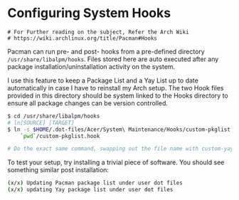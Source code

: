 # Configuring System Hooks

```
# For Further reading on the subject, Refer the Arch Wiki
# https://wiki.archlinux.org/title/Pacman#Hooks
```

Pacman can run pre- and post- hooks from a pre-defined directory
`/usr/share/libalpm/hooks`. Files stored here are auto executed after
any package installation/uninstallation activity on the system.

I use this feature to keep a Package List and a Yay List up to date automatically
in case I have to reinstall my Arch setup. The two Hook files provided in this
directory should be system linked to the Hooks directory to ensure all package
changes can be version controlled.

```sh
$ cd /usr/share/libalpm/hooks
# ln[SOURCE] [TARGET]
$ ln -s $HOME/.dot-files/Acer/System\ Maintenance/Hooks/custom-pkglist.hook \
    `pwd`/custom-pkglist.hook

# Do the exact same command, swapping out the file name with custom-yaylist.hook`
```

To test your setup, try installing a trivial piece of software. You should see
something similar post installation:

```sh
(x/x) Updating Pacman package list under user dot files
(x/x) updating Yay package list under user dot files
```

